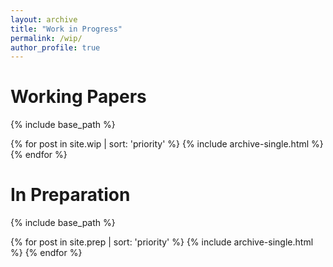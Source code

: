 ```yaml
---
layout: archive
title: "Work in Progress"
permalink: /wip/
author_profile: true
---
```

# Working Papers
{% include base_path %}

{% for post in site.wip | sort: 'priority' %}
  {% include archive-single.html %}
{% endfor %}

# In Preparation
{% include base_path %}

{% for post in site.prep | sort: 'priority' %}
  {% include archive-single.html %}
{% endfor %}
